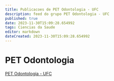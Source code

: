 ```yaml
---
title: Publicacoes de PET Odontologia - UFC 
description: feed do grupo PET Odontologia - UFC
published: true
date: 2023-11-30T15:09:28.654992
tags: Ciencias da Saude
editor: markdown
dateCreated: 2023-11-30T15:09:28.654992
---
```


# PET Odontologia
[PET Odontologia - UFC](/grupo/164PETOdontologiaUFC.md)